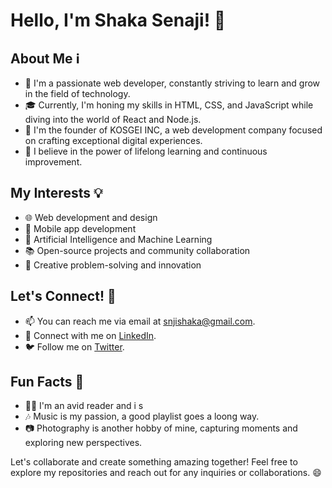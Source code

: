 # Hello, I'm Shaka Senaji! 👋

## About Me ℹ️

- 🚀 I'm a passionate web developer, constantly striving to learn and grow in the field of technology.
- 🎓 Currently, I'm honing my skills in HTML, CSS, and JavaScript while diving into the world of React and Node.js.
- 💼 I'm the founder of KOSGEI INC, a web development company focused on crafting exceptional digital experiences.
- 🌱 I believe in the power of lifelong learning and continuous improvement.

## My Interests 💡

- 🌐 Web development and design
- 📱 Mobile app development
- 🤖 Artificial Intelligence and Machine Learning
- 📚 Open-source projects and community collaboration
- 🎨 Creative problem-solving and innovation

## Let's Connect! 🤝

- 📫 You can reach me via email at [snjishaka@gmail.com](mailto:your.snjishaka@gmail.com).
- 🔗 Connect with me on [LinkedIn](www.linkedin.com/in/snji-shaka).
- 🐦 Follow me on [Twitter](https://twitter.com/your-twitter-handle).

## Fun Facts 🎉

- 🏄‍♂️ I'm an avid reader and i s
- 🎶 Music is my passion, a good playlist goes a loong way.
- 📷 Photography is another hobby of mine, capturing moments and exploring new perspectives.

Let's collaborate and create something amazing together! Feel free to explore my repositories and reach out for any inquiries or collaborations. 😄
